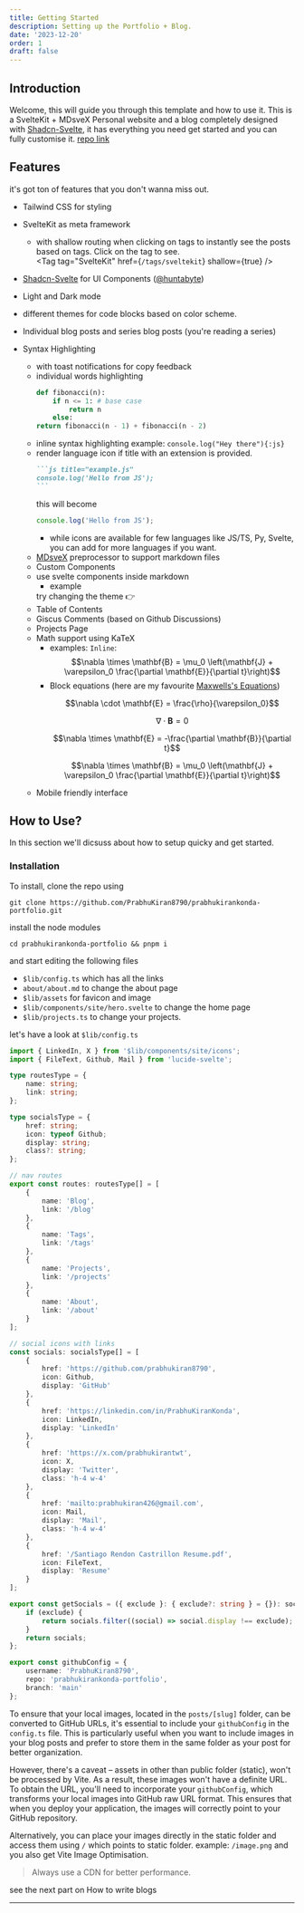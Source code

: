 ```yaml
---
title: Getting Started
description: Setting up the Portfolio + Blog.
date: '2023-12-20'
order: 1
draft: false
---
```

<script>
    import { ThemeToggle, Tag } from '$lib/components/site';
</script>


## Introduction

Welcome, this will guide you through this template and how to use it. This is a SvelteKit + MDsveX Personal website and a blog completely designed with [Shadcn-Svelte](https://shadcn-svelte.com/), it has everything you need get started and you can fully customise it.
[repo link](https://github.com/PrabhuKiran8790/prabhukirankonda-portfolio.git)


## Features

it's got ton of features that you don't wanna miss out.

- Tailwind CSS for styling
- SvelteKit as meta framework
  - with shallow routing when clicking on tags to instantly see the posts based on tags. Click on the tag to see.  
    <Tag
          tag="SvelteKit"
					href={`/tags/sveltekit`}
					shallow={true}
				/>
      
- [Shadcn-Svelte](https://shadcn-svelte.com/) for UI Components ([@huntabyte](https://x.com/huntabyte))
- Light and Dark mode
- different themes for code blocks based on color scheme.
- Individual blog posts and series blog posts (you're reading a series)
- Syntax Highlighting
  - with toast notifications for copy feedback
  - individual words highlighting
    ```py {2} showLineNumbers title="fib.py"  /fibonacci/#yb /return/#hi
    def fibonacci(n):
        if n <= 1: # base case
            return n
        else:
    return fibonacci(n - 1) + fibonacci(n - 2)
    ```
  - inline syntax highlighting example: `console.log("Hey there"){:js}`
  - render language icon if title with an extension is provided.
    ````md /title/#rb /example.js/#ul /.js/#yb
    ```js title="example.js"
    console.log('Hello from JS');
    ```
    ````
    this will become
    ```js title="example.js"
    console.log('Hello from JS');
    ```
    - while icons are available for few languages like JS/TS, Py, Svelte, you can add for more languages if you want.
  - [MDsveX](https://mdsvex.pngwn.io/) preprocessor to support markdown files
  - Custom Components
  - use svelte components inside markdown
    - example
    <div class="flex items-center gap-4">
        try changing the theme <span class="ml-3">👉</span>
        <ThemeToggle />
    </div>
  - Table of Contents
  - Giscus Comments (based on Github Discussions)
  - Projects Page
  - Math support using KaTeX
    - examples: `Inline`: $$\nabla \times \mathbf{B} = \mu_0 \left(\mathbf{J} + \varepsilon_0 \frac{\partial \mathbf{E}}{\partial t}\right)$$
    - Block equations (here are my favourite [Maxwells's Equations](https://en.wikipedia.org/wiki/Maxwell%27s_equations#:~:text=Maxwell's%20equations%2C%20or%20Maxwell%E2%80%93Heaviside,classical%20optics%2C%20and%20electric%20circuits.))
        ```math
        \nabla \cdot \mathbf{E} = \frac{\rho}{\varepsilon_0}
        ```
        ```math
        \nabla \cdot \mathbf{B} = 0
        ```
        ```math
        \nabla \times \mathbf{E} = -\frac{\partial \mathbf{B}}{\partial t}
        ```
        ```math
        \nabla \times \mathbf{B} = \mu_0 \left(\mathbf{J} + \varepsilon_0 \frac{\partial \mathbf{E}}{\partial t}\right)
        ```
  - Mobile friendly interface


## How to Use?

In this section we'll dicsuss about how to setup quicky and get started.

### Installation

To install, clone the repo using

```shell
git clone https://github.com/PrabhuKiran8790/prabhukirankonda-portfolio.git
```
install the node modules

```shell
cd prabhukirankonda-portfolio && pnpm i
```
and start editing the following files
 - `$lib/config.ts` which has all the links
 - `about/about.md` to change the about page
 - `$lib/assets` for favicon and image
 - `$lib/components/site/hero.svelte` to change the home page
 - `$lib/projects.ts` to change your projects.

let's have a look at `$lib/config.ts`

```ts title="lib/config.ts"
import { LinkedIn, X } from '$lib/components/site/icons';
import { FileText, Github, Mail } from 'lucide-svelte';

type routesType = {
	name: string;
	link: string;
};

type socialsType = {
	href: string;
	icon: typeof Github;
	display: string;
	class?: string;
};

// nav routes
export const routes: routesType[] = [
	{
		name: 'Blog',
		link: '/blog'
	},
	{
		name: 'Tags',
		link: '/tags'
	},
	{
		name: 'Projects',
		link: '/projects'
	},
	{
		name: 'About',
		link: '/about'
	}
];

// social icons with links
const socials: socialsType[] = [
	{
		href: 'https://github.com/prabhukiran8790',
		icon: Github,
		display: 'GitHub'
	},
	{
		href: 'https://linkedin.com/in/PrabhuKiranKonda',
		icon: LinkedIn,
		display: 'LinkedIn'
	},
	{
		href: 'https://x.com/prabhukirantwt',
		icon: X,
		display: 'Twitter',
		class: 'h-4 w-4'
	},
	{
		href: 'mailto:prabhukiran426@gmail.com',
		icon: Mail,
		display: 'Mail',
		class: 'h-4 w-4'
	},
	{
		href: '/Santiago Rendon Castrillon Resume.pdf',
		icon: FileText,
		display: 'Resume'
	}
];

export const getSocials = ({ exclude }: { exclude?: string } = {}): socialsType[] => {
	if (exclude) {
		return socials.filter((social) => social.display !== exclude);
	}
	return socials;
};

export const githubConfig = {
	username: 'PrabhuKiran8790',
	repo: 'prabhukirankonda-portfolio',
	branch: 'main'
};
```

To ensure that your local images, located in the `posts/[slug]` folder, can be converted to GitHub URLs, it's essential to include your `githubConfig` in the `config.ts` file. This is particularly useful when you want to include images in your blog posts and prefer to store them in the same folder as your post for better organization.

However, there's a caveat – assets in other than public folder (static), won't be processed by Vite. As a result, these images won't have a definite URL. To obtain the URL, you'll need to incorporate your `githubConfig`, which transforms your local images into GitHub raw URL format. This ensures that when you deploy your application, the images will correctly point to your GitHub repository.

Alternatively, you can place your images directly in the static folder and access them using `/` which points to static folder. example: `/image.png` and you also get Vite Image Optimisation.

> Always use a CDN for better performance.

see the next part on How to write blogs

---